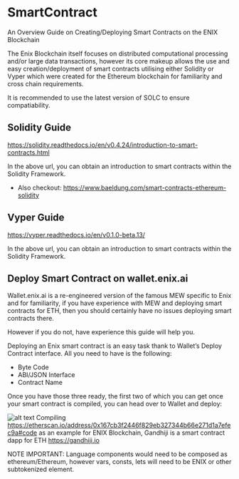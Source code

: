 # SmartContract
An Overview Guide on Creating/Deploying Smart Contracts on the ENIX Blockchain

The Enix Blockchain itself focuses on distributed computational processing and/or large data transactions, however its core makeup allows the use and easy creation/deployment of smart contracts utilising either Solidity or Vyper which were created for the Ethereum blockchain for familiarity and cross chain requirements.

It is recommended to use the latest version of SOLC to ensure compatiability.

## Solidity Guide
https://solidity.readthedocs.io/en/v0.4.24/introduction-to-smart-contracts.html

In the above url, you can obtain an introduction to smart contracts within the Solidity Framework.

- Also checkout: https://www.baeldung.com/smart-contracts-ethereum-solidity

## Vyper Guide
https://vyper.readthedocs.io/en/v0.1.0-beta.13/

In the above url, you can obtain an introduction to smart contracts within the Solidity Framework.

## Deploy Smart Contract on wallet.enix.ai

Wallet.enix.ai is a re-engineered version of the famous MEW specific to Enix and for familiarity, if you have experience with MEW and deploying smart contracts for ETH, then you should certainly have no issues deploying smart contracts there.

However if you do not, have experience this guide will help you.

Deploying an Enix smart contract is an easy task thank to Wallet’s Deploy Contract interface. All you need to have is the following:

- Byte Code
- ABI/JSON Interface
- Contract Name

Once you have those three ready, the first two of which you can get once your smart contract is compiled, you can head over to Wallet and deploy:

![alt text](https://github.com/Enix-Blockchain-Element/SmartContract/blob/master/photo_2562-10-12%2022.03.49.jpeg)
Compiling https://etherscan.io/address/0x167cb3f2446f829eb327344b66e271d1a7efec9a#code as an example for ENIX Blockchain, Gandhiji is a smart contract dapp for ETH https://gandhiji.io

NOTE IMPORTANT: Language components would need to be composed as ethereum/Ethereum, however vars, consts, lets will need to be ENIX or other subtokenized element.





